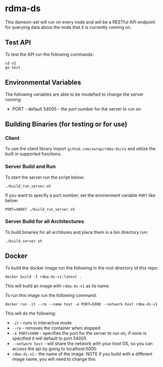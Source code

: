 # rdma-ds

This dameon-set will run on every node and will be a RESTful API endpoint for querying data about the node that it is currently running on.

## Test API
To test the API run the following commands:
```
cd v1
go test
```

## Environmental Variables
The following variables are able to be modefied to change the server running:
  - PORT - default 54005 - the port number for the server to run on

## Building Binaries (for testing or for use)

### Client
To use the client library import `github.com/swrap/rdma-ds/v1` and utilize the built in supported functions.

### Server Build and Run
To start the server run the script below:
```
./build_run_server.sh
```
If you want to specify a port number, set the environment variable `PORT` like below:
```
PORT=40007 ./build_run_server.sh
```
### Server Build for all Architectures
To build binaries for all architures and place them in a bin directory run:
```
./build_server.sh
```

## Docker
To build the docker image run the following in the root directory of this repo:
```
docker build -t rdma-ds-v1:latest .
```
This will build an image with `rdma-ds-v1` as its name.

To run this image run the following command:
```
docker run -it --rm --name test -e PORT=5000 --network host rdma-ds-v1
```
This will do the following:
  - `-it` - runs in interactive mode
  - `--rm` - removes the container when stopped
  - `-e PORT=5000` - specifies the port for the server to run on, if none is specified it will default to port 54005
  - `--network host` - will share the network with your host OS, so you can access the api by going to localhost:5000
  - `rdma-ds-v1` - the name of the image. NOTE if you build with a different image name, you will need to change this